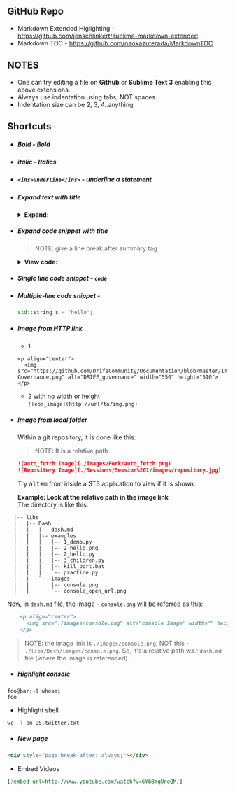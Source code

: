 ## GitHub Repo
* Markdown Extended Higlighting - https://github.com/jonschlinkert/sublime-markdown-extended
* Markdown TOC - https://github.com/naokazuterada/MarkdownTOC

## NOTES
* One can try editing a file on __Github__ or __Sublime Text 3__ enabling this above extensions.
* Always use indentation using tabs, NOT spaces.
* Indentation size can be 2, 3, 4..anything.

## Shortcuts
* ##### **Bold** - Bold
* ##### _italic_ - Italics
* ##### `<ins>underline</ins>` - underline a statement
* ##### Expand text with title
  <details>
    <summary><b>Expand: </b></summary>
  </details>
* ##### Expand code snippet with title
	> NOTE: give a line break after summary tag

	<details>
		<summary><b>View code: </b></summary>

	```cpp
	std::cout << "With Iterator:" << std::endl;
	for (std::vector<string>::iterator i = v.begin(); i != v.end(); ++i)
	{
		std::cout << *i << std::endl;
	}
	```
	</details>

* ##### Single line code snippet - `code`
* ##### Multiple-line code snippet - 
  ```cpp
  std::string s = "hello";
  ```
* ##### Image from HTTP link
  - 1
  ```
  <p align="center">
    <img src="https://github.com/DrifeCommunity/Documentation/blob/master/Images/DRIFE-Governance.png" alt="DRIFE_governance" width="550" height="510">
  </p>
  ```
  - 2 with no width or height <br/>
  `![eos_image](http://url/to/img.png)`
  
* ##### Image from local folder
  Within a git repository, it is done like this:
  
  > NOTE: It is a relative path 
  ```markdown
  ![auto_fetch Image](./images/Fork/auto_fetch.png)
  ![Repository Image](./Sessions/Session%201/images/repository.jpg)
  ```
  Try <kbd>alt+m</kbd> from inside a ST3 application to view if it is shown.
  
  __Example: Look at the relative path in the image link__ <br/>
  The directory is like this:
```console
  |-- libs
  |   |-- Dash
  |   |   |-- dash.md
  |   |   |-- examples
  |   |   |   |-- 1_demo.py
  |   |   |   |-- 2_hello.png
  |   |   |   |-- 2_hello.py
  |   |   |   |-- 3_children.py
  |   |   |   |-- kill_port.bat
  |   |   |   `-- practice.py
  |   |   `-- images
  |   |       |-- console.png
  |   |       `-- console_open_url.png

```
  Now, in `dash.md` file, the image - `console.png` will be referred as this:
```markdown
	<p align="center">
	  <img src="./images/console.png" alt="console Image" width="" height="">
	</p>
```
  > NOTE: the image link is `./images/console.png`, NOT this - `./libs/Dash/images/console.png`. So, it's a relative path w.r.t `dash.md` file (where the image is referenced).
  
* ##### Highlight console
```console
foo@bar:~$ whoami
foo
```
* Highlight shell
```sh
wc -l en_US.twitter.txt 
```
* ##### New page
```markdown
<div style="page-break-after: always;"></div>
```
* Embed Videos
```md
[[embed url=http://www.youtube.com/watch?v=6YbBmqUnoQM]]
```

